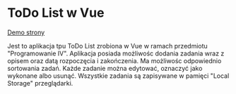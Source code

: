 # ToDo List w Vue

[Demo strony]()

Jest to aplikacja tpu ToDo List zrobiona w Vue w ramach przedmiotu "Programowanie IV". Aplikacja posiada możliwośc dodania zadania wraz z opisem oraz datą rozpoczęcia i zakończenia. Ma możliwośc odpowiednio sortowania zadań. Każde zadanie można edytować, oznaczyć jako wykonane albo usunąć. Wszystkie zadania są zapisywane w pamięci "Local Storage" przeglądarki.
